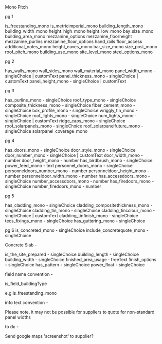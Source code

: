 Mono Pitch

pg 1

is_freestanding_mono
is_metricimperial_mono
building_length_mono
building_width_mono
height_high_mono
height_low_mono
bay_size_mono
building_area_mono
mezzanine_options
mezzanine_floorheight
mezzanine_purlins
mezzanine_floor_options
hand_rails
floor_access
additional_notes_mono
height_eaves_mono
bar_size_mono
size_post_mono
roof_pitch_mono
building_use_mono
site_level_mono
steel_options_mono

pg 2

has_walls_mono
wall_sides_mono
wall_material_mono
panel_width_mono - singleChoice | customText
panel_thickness_mono - singleChoice | customText
panel_height_mono - singleChoice | customText

pg 3

has_purlins_mono - singleChoice
roof_type_mono - singleChoice
composite_thickness_mono - singleChoice
fiber_cement_mono - singleChoice
box_profile_mono - singleChoice
wriggly_tin_mono - singleChoice
roof_lights_mono - singleChoice
num_lights_mono - singleChoice | customText
ridge_caps_mono - singleChoice
roof_solarpanels_mono - singleChoice
roof_solarpanelfuture_mono - singleChoice
solarpanel_coverage_mono

pg 4

has_doors_mono - singleChoice
door_style_mono - singleChoice
door_number_mono - singleChoice | customText
door_width_mono - number
door_height_mono - number
has_birdbrush_mono - singleChoice
power_feed_mono - text
personnel_doors_mono - singleChoice
personneldoors_number_mono - number
personneldoor_height_mono - number
personneldoor_width_mono - number
has_accessdoors_mono - singleChoice
number_accessdoors_mono - number
has_firedoors_mono - singleChoice
number_firedoors_mono - number

pg 5

has_cladding_mono - singleChoice
cladding_compositethickness_mono - singleChoice
cladding_tin_mono - singleChoice
cladding_tincolour_mono - singleChoice | customText
cladding_tinfinish_mono - singleChoice
tecs_fixings_mono - singleChoice
has_guttering_mono - singleChoice

pg 6
is_concreted_mono - singleChoice
include_concretequote_mono - singleChoice

Concrete Slab -

is_the_site_prepared - singleChoice
building_length - singleChoice
building_width - singleChoice
finished_area_usage - freeText
finish_options - singleChoice
has_pattern - singleChoice
power_float - singleChoice

field name convention -

is_field_buildingType

e.g
is_freestanding_mono

info text convention -

Please note, it may not be possible for suppliers to quote for non-standard panel widths

to do -

Send google maps 'screenshot' to supplier?

